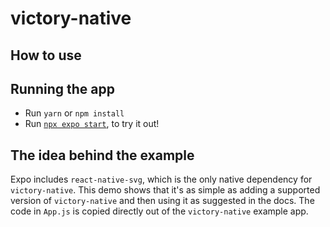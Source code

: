 # victory-native

## How to use

## Running the app

- Run `yarn` or `npm install`
- Run [`npx expo start`](https://docs.expo.dev/versions/latest/workflow/expo-cli/), to try it out!

## The idea behind the example

Expo includes `react-native-svg`, which is the only native dependency for `victory-native`. This demo shows that it's as simple as adding a supported version of `victory-native` and then using it as suggested in the docs. The code in `App.js` is copied directly out of the `victory-native` example app.
